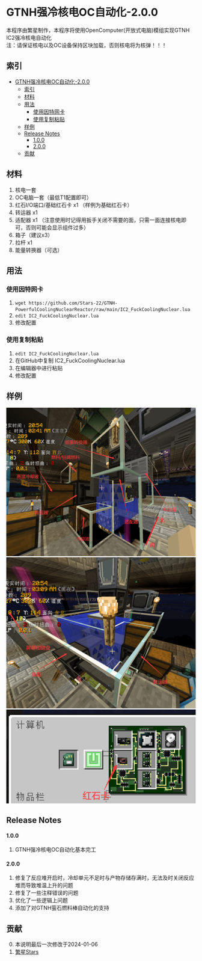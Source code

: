 # GTNH强冷核电OC自动化-2.0.0

本程序由繁星制作，本程序将使用OpenComputer(开放式电脑)模组实现GTNH IC2强冷核电自动化<br>
注：请保证核电以及OC设备保持区块加载，否则核电将为核弹！！！

## 索引
- [GTNH强冷核电OC自动化-2.0.0](#gtnh强冷核电oc自动化-200)
    - [索引](#索引)
    - [材料](#材料)
    - [用法](#用法)
        - [使用因特网卡](#使用因特网卡)
        - [使用复制粘贴](#使用复制粘贴)
    - [样例](#样例)
    - [Release Notes](#release-notes)
        - [1.0.0](#100)
        - [2.0.0](#200)
    - [贡献](#贡献)

## 材料

1. 核电一套<br>
2. OC电脑一套（最低T1配置即可）<br>
3. 红石I/O端口/基础红石卡 x1 （样例为基础红石卡）<br>
4. 转运器 x1<br>
5. 适配器 x1 （注意使用时记得用扳手关闭不需要的面，只需一面连接核电即可，否则可能会显示组件过多）<br>
6. 箱子（建议x3）<br>
7. 拉杆 x1<br>
8. 能量转换器（可选）

## 用法

### 使用因特网卡

1. ```wget https://github.com/Stars-22/GTNH-PowerfulCoolingNuclearReactor/raw/main/IC2_FuckCoolingNuclear.lua```<br>
2. ```edit IC2_FuckCoolingNuclear.lua```<br>
3. 修改配置

### 使用复制粘贴

1. ```edit IC2_FuckCoolingNuclear.lua```<br>
2. 在GitHub中复制 IC2_FuckCoolingNuclear.lua
3. 在编辑器中进行粘贴<br>
4. 修改配置

## 样例
![](https://github.com/Stars-22/GTNH-PowerfulCoolingNuclearReactor/blob/main/picture/1.png)
![](https://github.com/Stars-22/GTNH-PowerfulCoolingNuclearReactor/blob/main/picture/2.png)
![](https://github.com/Stars-22/GTNH-PowerfulCoolingNuclearReactor/blob/main/picture/3.png)
## Release Notes

#### 1.0.0
1. GTNH强冷核电OC自动化基本完工
#### 2.0.0
1. 修复了反应堆开启时，冷却单元不足时与产物存储存满时，无法及时关闭反应堆而导致堆温上升的问题
2. 修复了一些注释错误的问题
3. 优化了一些逻辑上问题
4. 添加了对GTNH萤石燃料棒自动化的支持

## 贡献
0. 本说明最后一次修改于2024-01-06<br>
1. [繁星Stars](https://github.com/Stars-22 "https://github.com/Stars-22")


